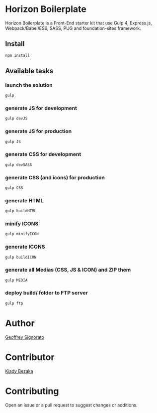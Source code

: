 # Horizon Boilerplate

Horizon Boilerplate is a Front-End starter kit that use Gulp 4, Express.js, Webpack/Babel/ES6, SASS, PUG and foundation-sites framework.

## Install

```sh
npm install
```

## Available tasks

### launch the solution
```sh
gulp
```

### generate JS for development
```sh
gulp devJS
```

### generate JS for production
```sh
gulp JS
```

### generate CSS for development
```sh
gulp devSASS
```

### generate CSS (and icons) for production
```sh
gulp CSS
```

### generate HTML
```sh
gulp buildHTML
```

### minify ICONS
```sh
gulp minifyICON
```

### generate ICONS
```sh
gulp buildICON
```

### generate all Medias (CSS, JS & ICON) and ZIP them
```sh
gulp MEDIA
```

### deploy build/ folder to FTP server
```sh
gulp ftp
```

# Author

[Geoffrey Signorato](https://github.com/geosenna/)

# Contributor

[Kiady Bezaka](https://github.com/kiadybezaka)

# Contributing

Open an issue or a pull request to suggest changes or additions.
